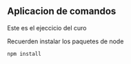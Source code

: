 ## Aplicacion de comandos

Este es el ejeccicio del curo

Recuerden instalar los paquetes de node

```
npm install
```